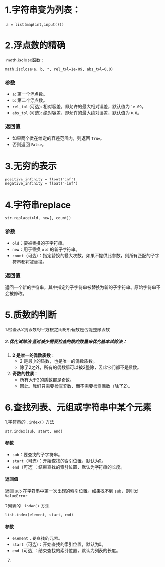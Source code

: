 # 1.字符串变为列表：

​	`a = list(map(int,input()))`

# 2.浮点数的精确

​	math.isclose函数：

```
math.isclose(a, b, *, rel_tol=1e-09, abs_tol=0.0)
```

### 参数

- `a`: 第一个浮点数。
- `b`: 第二个浮点数。
- `rel_tol` (可选): 相对容差，即允许的最大相对误差，默认值为 `1e-09`。
- `abs_tol` (可选): 绝对容差，即允许的最大绝对误差，默认值为 `0.0`。

### 返回值

- 如果两个数在给定的容差范围内，则返回 `True`。
- 否则返回 `False`。

# 3.无穷的表示

```
positive_infinity = float('inf')
negative_infinity = float('-inf')
```

# 4.字符串replace

```
str.replace(old, new[, count])
```

### 参数

- `old`：要被替换的子字符串。
- `new`：用于替换 `old` 的新子字符串。
- `count`（可选）：指定替换的最大次数。如果不提供此参数，则所有匹配的子字符串都将被替换。

### 返回值

返回一个新的字符串，其中指定的子字符串被替换为新的子字符串。原始字符串不会被修改。

# 5.质数的判断

1.检查从2到该数的平方根之间的所有数是否能整除该数

##### 2.优化试除法 通过减少需要检查的数的数量来优化基本试除法：

1. **2 是唯一的偶数质数**：
   - 2 是最小的质数，也是唯一的偶数质数。
   - 除了2之外，所有的偶数都可以被2整除，因此它们都不是质数。
2. **奇数的性质**：
   - 所有大于2的质数都是奇数。
   - 因此，我们只需要检查奇数，而不需要检查偶数（除了2）。

# 6.查找列表、元组或字符串中某个元素

1.字符串的 `.index()` 方法

```
str.index(sub, start, end)
```

#### 参数

- `sub`：要查找的子字符串。
- `start`（可选）：开始查找的索引位置，默认为0。
- `end`（可选）：结束查找的索引位置，默认为字符串的长度。

#### 返回值

返回 `sub` 在字符串中第一次出现的索引位置。如果找不到 `sub`，则引发 `ValueError`

2列表的 `.index()` 方法

```
list.index(element, start, end)
```

#### 参数

- `element`：要查找的元素。
- `start`（可选）：开始查找的索引位置，默认为0。
- `end`（可选）：结束查找的索引位置，默认为列表的长度。

7.